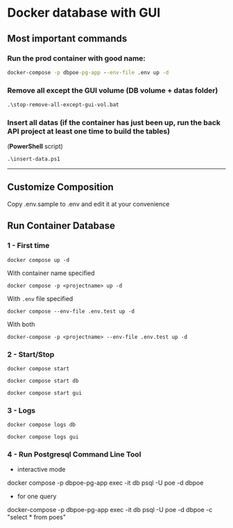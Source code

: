 # Docker database with GUI

## Most important commands

### Run the **prod container** with good name:

```cmd
docker-compose -p dbpoe-pg-app --env-file .env up -d
```

### **Remove all** except the GUI volume (DB volume + datas folder)


```cmd
.\stop-remove-all-except-gui-vol.bat
```

### Insert all datas (if the container has just been up, **run the back API project at least one time to build the tables**)

(**PowerShell** script)

```cmd
.\insert-data.ps1
```

-------------------------

## Customize Composition

Copy .env.sample to .env and edit it at your convenience

## Run Container Database

### 1 - First time

`docker compose up -d`

With container name specified

`docker compose -p <projectname> up -d`

With `.env` file specified

`docker compose --env-file .env.test up -d`

With both

`docker-compose -p <projectname> --env-file .env.test up -d`

### 2 - Start/Stop

`docker compose start`

`docker compose start db`

`docker compose start gui`

### 3 - Logs

`docker compose logs db`

`docker compose logs gui`

### 4 - Run Postgresql Command Line Tool

- interactive mode

docker compose -p dbpoe-pg-app exec -it db psql -U poe -d dbpoe

- for one query

docker-compose -p dbpoe-pg-app exec -it db psql -U poe -d dbpoe -c "select * from poes"

